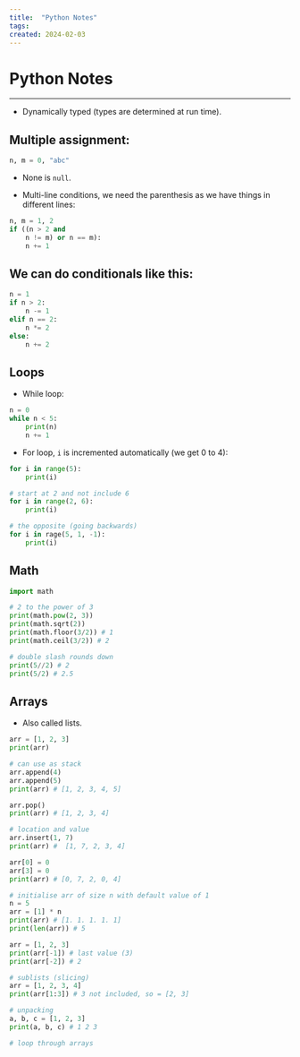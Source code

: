 ```yaml
---
title:  "Python Notes"
tags:
created: 2024-02-03
---
```

# Python Notes
---
- Dynamically typed (types are determined at run time).

## Multiple assignment:
```python
n, m = 0, "abc"
```

- None is `null`.

- Multi-line conditions, we need the parenthesis as we have things in different lines:
```python
n, m = 1, 2
if ((n > 2 and
    n != m) or n == m):
    n += 1
```

## We can do conditionals like this:
```python
n = 1
if n > 2:
    n -= 1
elif n == 2:
    n *= 2
else:
    n += 2
```

## Loops
- While loop:
```python
n = 0
while n < 5:
    print(n)
    n += 1
```

- For loop, `i` is incremented automatically (we get 0 to 4):
```python
for i in range(5):
    print(i)
```

```python
# start at 2 and not include 6
for i in range(2, 6):
    print(i)

# the opposite (going backwards)
for i in rage(5, 1, -1):
    print(i)
```

## Math
```python
import math

# 2 to the power of 3
print(math.pow(2, 3))
print(math.sqrt(2))
print(math.floor(3/2)) # 1
print(math.ceil(3/2)) # 2

# double slash rounds down
print(5//2) # 2
print(5/2) # 2.5
```

## Arrays
- Also called lists.

```python
arr = [1, 2, 3]
print(arr)

# can use as stack
arr.append(4)
arr.append(5)
print(arr) # [1, 2, 3, 4, 5]

arr.pop()
print(arr) # [1, 2, 3, 4]

# location and value
arr.insert(1, 7)
print(arr) #  [1, 7, 2, 3, 4]

arr[0] = 0
arr[3] = 0
print(arr) # [0, 7, 2, 0, 4]

# initialise arr of size n with default value of 1
n = 5
arr = [1] * n
print(arr) # [1. 1. 1. 1. 1]
print(len(arr)) # 5

arr = [1, 2, 3]
print(arr[-1]) # last value (3)
print(arr[-2]) # 2

# sublists (slicing)
arr = [1, 2, 3, 4]
print(arr[1:3]) # 3 not included, so = [2, 3]

# unpacking
a, b, c = [1, 2, 3]
print(a, b, c) # 1 2 3

# loop through arrays

```
